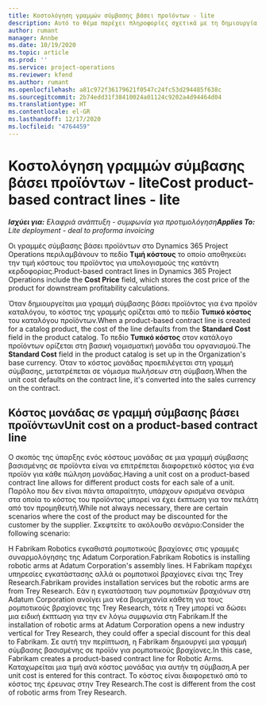 ```yaml
---
title: Κοστολόγηση γραμμών σύμβασης βάσει προϊόντων - lite
description: Αυτό το θέμα παρέχει πληροφορίες σχετικά με τη δημιουργία
author: rumant
manager: Annbe
ms.date: 10/19/2020
ms.topic: article
ms.prod: ''
ms.service: project-operations
ms.reviewer: kfend
ms.author: rumant
ms.openlocfilehash: a81c972f36179621f0547c24fc53d294485f638c
ms.sourcegitcommit: 2b74edd31f38410024a01124c9202a4d94464d04
ms.translationtype: HT
ms.contentlocale: el-GR
ms.lasthandoff: 12/17/2020
ms.locfileid: "4764459"
---
```

# <a name="cost-product-based-contract-lines---lite"></a><span data-ttu-id="c946c-103">Κοστολόγηση γραμμών σύμβασης βάσει προϊόντων - lite</span><span class="sxs-lookup"><span data-stu-id="c946c-103">Cost product-based contract lines - lite</span></span>

<span data-ttu-id="c946c-104">_**Ισχύει για:** Ελαφριά ανάπτυξη - συμφωνία για προτιμολόγηση_</span><span class="sxs-lookup"><span data-stu-id="c946c-104">_**Applies To:** Lite deployment - deal to proforma invoicing_</span></span>


<span data-ttu-id="c946c-105">Οι γραμμές σύμβασης βάσει προϊόντων στο Dynamics 365 Project Operations περιλαμβάνουν το πεδίο **Τιμή κόστους** το οποίο αποθηκεύει την τιμή κόστους του προϊόντος για υπολογισμούς της κατάντη κερδοφορίας.</span><span class="sxs-lookup"><span data-stu-id="c946c-105">Product-based contract lines in Dynamics 365 Project Operations include the **Cost Price** field, which stores the cost price of the product for downstream profitability calculations.</span></span>

<span data-ttu-id="c946c-106">Όταν δημιουργείται μια γραμμή σύμβασης βάσει προϊόντος για ένα προϊόν καταλόγου, το κόστος της γραμμής ορίζεται από το πεδίο **Τυπικό κόστος** του καταλόγου προϊόντων.</span><span class="sxs-lookup"><span data-stu-id="c946c-106">When a product-based contract line is created for a catalog product, the cost of the line defaults from the **Standard Cost** field in the product catalog.</span></span> <span data-ttu-id="c946c-107">Το πεδίο **Τυπικό κόστος** στον κατάλογο προϊόντων ορίζεται στη βασική νομισματική μονάδα του οργανισμού.</span><span class="sxs-lookup"><span data-stu-id="c946c-107">The **Standard Cost** field in the product catalog is set up in the Organization's base currency.</span></span> <span data-ttu-id="c946c-108">Όταν το κόστος μονάδας προεπιλέγεται στη γραμμή σύμβασης, μετατρέπεται σε νόμισμα πωλήσεων στη σύμβαση.</span><span class="sxs-lookup"><span data-stu-id="c946c-108">When the unit cost defaults on the contract line, it's converted into the sales currency on the contract.</span></span>

## <a name="unit-cost-on-a-product-based-contract-line"></a><span data-ttu-id="c946c-109">Κόστος μονάδας σε γραμμή σύμβασης βάσει προϊόντων</span><span class="sxs-lookup"><span data-stu-id="c946c-109">Unit cost on a product-based contract line</span></span>

<span data-ttu-id="c946c-110">Ο σκοπός της ύπαρξης ενός κόστους μονάδας σε μια γραμμή σύμβασης βασισμένης σε προϊόντα είναι να επιτρέπεται διαφορετικό κόστος για ένα προϊόν για κάθε πώληση μονάδας.</span><span class="sxs-lookup"><span data-stu-id="c946c-110">Having a unit cost on a product-based contract line allows for different product costs for each sale of a unit.</span></span> <span data-ttu-id="c946c-111">Παρόλο που δεν είναι πάντα απαραίτητο, υπάρχουν ορισμένα σενάρια στα οποία το κόστος του προϊόντος μπορεί να έχει έκπτωση για τον πελάτη από τον προμηθευτή.</span><span class="sxs-lookup"><span data-stu-id="c946c-111">While not always necessary, there are certain scenarios where the cost of the product may be discounted for the customer by the supplier.</span></span> <span data-ttu-id="c946c-112">Σκεφτείτε το ακόλουθο σενάριο:</span><span class="sxs-lookup"><span data-stu-id="c946c-112">Consider the following scenario:</span></span>

<span data-ttu-id="c946c-113">Η Fabrikam Robotics εγκαθιστά ρομποτικούς βραχίονες στις γραμμές συναρμολόγησης της Adatum Corporation.</span><span class="sxs-lookup"><span data-stu-id="c946c-113">Fabrikam Robotics is installing robotic arms at Adatum Corporation's assembly lines.</span></span> <span data-ttu-id="c946c-114">Η Fabrikam παρέχει υπηρεσίες εγκατάστασης αλλά οι ρομποτικοί βραχίονες είναι της Trey Research.</span><span class="sxs-lookup"><span data-stu-id="c946c-114">Fabrikam provides installation services but the robotic arms are from Trey Research.</span></span> <span data-ttu-id="c946c-115">Εάν η εγκατάσταση των ρομποτικών βραχιόνων στη Adatum Corporation ανοίγει μια νέα βιομηχανία κάθετη για τους ρομποτικούς βραχίονες της Trey Research, τότε η Trey μπορεί να δώσει μια ειδική έκπτωση για την εν λόγω συμφωνία στη Fabrikam.</span><span class="sxs-lookup"><span data-stu-id="c946c-115">If the installation of robotic arms at Adatum Corporation opens a new industry vertical for Trey Research, they could offer a special discount for this deal to Fabrikam.</span></span> <span data-ttu-id="c946c-116">Σε αυτή την περίπτωση, η Fabrikam δημιουργεί μια γραμμή σύμβασης βασισμένης σε προϊόν για ρομποτικούς βραχίονες.</span><span class="sxs-lookup"><span data-stu-id="c946c-116">In this case, Fabrikam creates a product-based contract line for Robotic Arms.</span></span> <span data-ttu-id="c946c-117">Καταχωρείται μια τιμή ανά κόστος μονάδας για αυτήν τη σύμβαση.</span><span class="sxs-lookup"><span data-stu-id="c946c-117">A per unit cost is entered for this contract.</span></span> <span data-ttu-id="c946c-118">Το κόστος είναι διαφορετικό από το κόστος της έρευνας στην Trey Research.</span><span class="sxs-lookup"><span data-stu-id="c946c-118">The cost is different from the cost of robotic arms from Trey Research.</span></span>
